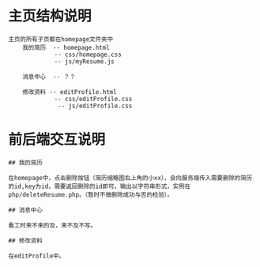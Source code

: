 # 主页结构说明
    主页的所有子页都在homepage文件夹中
        我的简历  -- homepage.html
                 -- css/homepage.css 
                 -- js/myResume.js

        消息中心  -- ？？

        修改资料 -- editProfile.html
                 -- css/editProfile.css
                  -- js/editProfile.css
        
# 前后端交互说明
    ## 我的简历
    
    在homepage中，点击删除按钮（简历缩略图右上角的小xx），会向服务端传入需要删除的简历的id,key为id，需要返回删除的id即可，输出以字符串形式，实例在php/deleteResume.php。（暂时不做删除成功与否的检验）。

    ## 消息中心
    
    看工时来不来的及，来不及不写。
    
    ## 修改资料

    在editProfile中。



